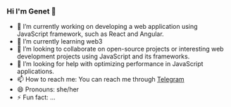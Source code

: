 ### Hi I'm Genet 👋
- 🔭 I’m currently working on developing a web application using JavaScript framework, such as React and Angular.
- 🌱 I’m currently learning web3 
- 👯 I’m looking to collaborate on open-source projects or interesting web development projects using JavaScript and its frameworks.
- 🤔 I’m looking for help with optimizing performance in JavaScript applications.
- 📫 How to reach me: You can reach me through <a href="https://t.me/selasye" target="_blank">Telegram</a>
- 😄 Pronouns: she/her
- ⚡ Fun fact: ...

<!--
**GenetAtakilt/GenetAtakilt** is a ✨ _special_ ✨ repository because its `README.md` (this file) appears on your GitHub profile.

Here are some ideas to get you started:
- 💬 Ask me about ...


-->
